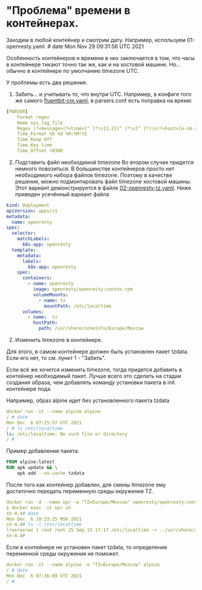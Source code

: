 # "Проблема" времени в контейнерах.
Заходим в любой контейнер и смотрим дату. Например, используем 01-openresty.yaml. 
    # date
    Mon Nov 29 09:31:56 UTC 2021

Особенность контейнеров и времени в них заключается в том, что часы в контейнере тикают точно так же,
как и на хостовой машине. Но... обычно в контейнере по умолчанию timezone UTC.

У проблемы есть два решения:

1. Забить... и учитывать то, что внутри UTC. 
Например, в конфиге того же самого [fluentbit-cm.yaml](../k8s-step-by-step/06-logs/04-fluentbit-cm.yaml), 
в parsers.conf есть поправка на время:

```yaml
[PARSER]
    Format regex
    Name sys_log_file
    Regex (?<message>(?<time>[^ ]*\s{1,2}[^ ]*\s[^ ]*)\s(?<host>[a-zA-Z0-9_\/\.\-]*)\s.*)$
    Time_Format %b %d %H:%M:%S
    Time_Keep Off
    Time_Key time
    Time_Offset +0300
```

2. Подставить файл необходимой timezone
Во втором случае придется немного повозиться. В большинстве контейнеров просто нет необходимого набора файлов
timezone. Поэтому в качестве решения, можно подмонтировать файл timezone хостовой машины. Этот вариант демонстрируется 
в файле [02-openresty-tz.yaml](manifests/02-openresty-tz.yaml). Ниже приведен усечённый вариант файла

```yaml
kind: Deployment
apiVersion: apps/v1
metadata:
  name: openresty
spec:
  selector:
    matchLabels:
      k8s-app: openresty
  template:
    metadata:
      labels:
        k8s-app: openresty
    spec:
      containers:
        - name: openresty
          image: openresty/openresty:centos-rpm
          volumeMounts:
            - name: tz
              mountPath: /etc/localtime
      volumes:
        - name:  tz
          hostPath:
            path: /usr/share/zoneinfo/Europe/Moscow
```

2. Изменить timezone в контейнере.

Для этого, в самом контейнере должен быть установлен пакет tzdata. Если его нет, то см. пункт 1 - "Забить".

Если всё же хочется изменить timezone, тогда придется добавить в контейнер необходимый пакет. Лучше всего это сделать
на стадии создания образа, чем добавлять команду установки пакета в init контейнере пода.

Например, образ alpine идет без установленного пакета tzdata

```yaml
docker run -it --name alpine alpine
/ # date
Mon Dec  6 07:25:57 UTC 2021
/ # ls /etc/localtime
ls: /etc/localtime: No such file or directory
/ #
```

Пример добавления пакета.

```dockerfile
FROM alpine:latest
RUN apk update && \
    apk add --no-cache tzdata
```

После того как контейнер добавлен, для смены timezone ему достаточно передать переменную среды окружения
TZ.

```yaml
docker run -d --name opr -e "TZ=Europe/Moscow" openresty/openresty:centos-rpm
$ docker exec -it opr sh
sh-4.4# date
Mon Dec  6 10:33:25 MSK 2021
sh-4.4# ls -l /etc/localtime
lrwxrwxrwx 1 root root 25 Sep 15 17:17 /etc/localtime -> ../usr/share/zoneinfo/UTC
sh-4.4#
```

Если в контейнере не установен пакет tzdata, то определение переменной среды окружения не поможет.

```yaml
docker run -it --name alpine -e "TZ=Europe/Moscow" alpine
/ # date
Mon Dec  6 07:36:09 UTC 2021
/ #
```